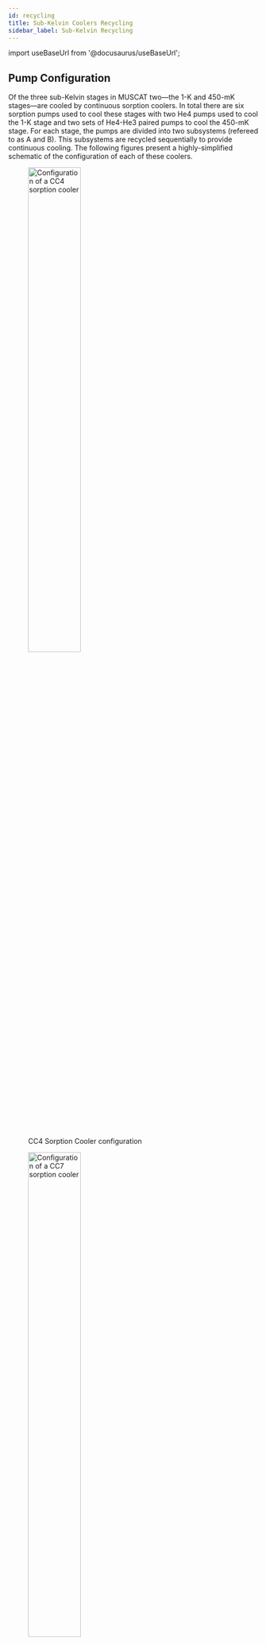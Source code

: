 ```yaml
---
id: recycling
title: Sub-Kelvin Coolers Recycling
sidebar_label: Sub-Kelvin Recycling
---
```


import useBaseUrl from '@docusaurus/useBaseUrl';

## Pump Configuration

Of the three sub-Kelvin stages in MUSCAT two—the 1-K and 450-mK stages—are cooled by continuous sorption coolers. In total there are six sorption pumps used to cool these stages with two He4 pumps used to cool the 1-K stage and two sets of He4-He3 paired pumps to cool the 450-mK stage. For each stage, the pumps are divided into two subsystems (refereed to as A and B). This subsystems are recycled sequentially to provide continuous cooling. The following figures present a highly-simplified schematic of the configuration of each of these coolers.

<figure>
<img className='image--center' alt='Configuration of a CC4 sorption cooler' src={useBaseUrl('img/CC4_config.png')} width='50%' />
<figcaption>CC4 Sorption Cooler configuration</figcaption>
</figure>
<figure>
<img className='image--center' alt='Configuration of a CC7 sorption cooler' src={useBaseUrl('img/CC7_config.png')} width='50%' />
<figcaption>CC7 Sorption Cooler configuration</figcaption>
</figure>

## Input Parameters

The recycling of the coolers is controlled by a state machine scripted in LabView. This state machine has two sets of input parameters each contained in a human-readable `.ini` file.

### Hardware Configuration Parameters
The first set of parameters is the physical channel IDs of the various heaters and temperature sensors. This is purely dependent on hardware configuration and present no possibility for optimisation and so is not further discussed here.

### Cycle Optimisation Parameters
The second set of parameters defines values like the set temperature each pump is heated to along with the voltage used for heating and the value of the exit condition for each stage of the cycle. The complete set of parameters is listed below

| Section | Parameter | Description | Default Value | Unit | Valid Range |
| --- | --- | --- | --- | --- | --- |
| CC7 | `He4APumpSetT` | Temperature to heat He4 A pump to condense He4 | 37.0 | Kelvin | Min: 0 |
| CC7 | `He4APumpVHeat` | Voltage used to heat He4 A pump up to `He4APumpSetT` | 24.0 | Volts | Min:&nbsp;0, Max:&nbsp;24 |
| CC7 | `He4APumpVHold` | Voltage used to hold He4 A pump at approximately `He4APumpSetT` during condensation | 3.5 | Volts | Min:&nbsp;0, Max:&nbsp;24 |
| CC7 | `He4AHSVOn` | Voltage to turn on (close) heat switch for He4 A pump | 3.5 | Volts | Min: 0, Max: 5 |
| CC7 | `He4AHSVOff` | Voltage to apply while heat switch for He4 A pump is off (open) | 0 | Volts | Min: 0, Max: 5 |
| CC7 | `He3APumpSetT` | Temperature to heat He3 A pump to condense He3 | 35.0 | Kelvin | Min: 0 |
| CC7 | `He3APumpVHeat` | Voltage used to heat He3 A pump up to `He3APumpSetT` | 24.0 | Volts | Min:&nbsp;0, Max:&nbsp;24 |
| CC7 | `He3APumpVHold` | Voltage used to hold He3 A pump at approximately `He3APumpSetT` during condensation | 3.5 | Volts | Min:&nbsp;0, Max:&nbsp;24 |
| CC7 | `He3AHSVOn` | Voltage to turn on (close) heat switch for He3 A pump | 3.5 | Volts | Min: 0, Max: 5 |
| CC7 | `He3AHSVOff` | Voltage to apply while heat switch for He3 A pump is off (open) | 0 | Volts | Min: 0, Max: 5 |
| CC7 | `He3ASoftStartV` | Voltage used to preheat He3 A pump during heating of He4 A pump | 0 | Volts | Min: 0, Max: 24 |
| CC7 | `He4BPumpSetT` | Temperature to heat He4 B pump to condense He4 | 37.0 | Kelvin | Min: 0 |
| CC7 | `He4BPumpVHeat` | Voltage used to heat He4 B pump up to `He4APumpSetT` | 24.0 | Volts | Min:&nbsp;0, Max:&nbsp;24 |
| CC7 | `He4BPumpVHold` | Voltage used to hold He4 B pump at approximately `He4APumpSetT` during condensation | 3.5 | Volts | Min:&nbsp;0, Max:&nbsp;24 |
| CC7 | `He4BHSVOn` | Voltage to turn on (close) heat switch for He4 B pump | 3.5 | Volts | Min: 0, Max: 5 |
| CC7 | `He4BHSVOff` | Voltage to apply while heat switch for He4 B pump is off (open) | 0 | Volts | Min: 0, Max: 5 |
| CC7 | `He3BPumpSetT` | Temperature to heat He3 B pump to condense He3 | 35.0 | Kelvin | Min: 0 |
| CC7 | `He3BPumpVHeat` | Voltage used to heat He3 B pump up to `He3APumpSetT` | 24.0 | Volts | Min:&nbsp;0, Max:&nbsp;24 |
| CC7 | `He3BPumpVHold` | Voltage used to hold He3 B pump at approximately `He3APumpSetT` during condensation | 5.0 | Volts | Min:&nbsp;0, Max:&nbsp;24 |
| CC7 | `He3BHSVOn` | Voltage to turn on (close) heat switch for He3 B pump | 3.5 | Volts | Min: 0, Max: 5 |
| CC7 | `He3BHSVOff` | Voltage to apply while heat switch for He3 B pump is off (open) | 0 | Volts | Min: 0, Max: 5 |
| CC7 | `He3BSoftStartV` | Voltage used to preheat He3 B pump during heating of He4 B pump | 0 | Volts | Min: 0, Max: 24 |
| CC7 | `He4CondTemp` | Temperature below which we consider He4 to condense in the system | 4.2 | Kelvin | Min: 0 |
| CC7 | `He4CondTime` | Time to wait for He4 to condense | 480 | Seconds | Min: 0 |
| CC7 | `He3CondTemp` | Temperature below which we consider He3 to condense in the system | 3.1 | Kelvin | Min: 0 |
| CC7 | `He3CondTime` | Time to wait for He3 to condense | 480 | Seconds | Min: 0 |
| CC7 | `HSOffBelow` | Temperature below which a heat switch is considered to be off (open) | 15.0 | Kelvin | Min: 0 |
| CC7 | `TimeBetweenCycles` | Time between the end of a A/B subsystem cycle and the start of the B/A cycle | 480 | Seconds | Min: 0 |
| CC7 | `He3TimeOut` | Fall-back parameter - Maximum time to wait after pumping He4 for the head of a He3 pump to cool below `He3CondTemp` before manually advancing the cycle | 2700 | Seconds | Min: 0 |
| CC4 | `He4APumpSetT` | Temperature to heat He4 A pump to condense He4 | 47.0 | Kelvin | Min: 0 |
| CC4 | `He4APumpVHeat` | Voltage used to heat He4 A pump up to `He4APumpSetT` | 24.0 | Volts | Min:&nbsp;0, Max:&nbsp;24 |
| CC4 | `He4APumpVHold` | Voltage used to hold He4 A pump at approximately `He4APumpSetT` during condensation | 4.5 | Volts | Min:&nbsp;0, Max:&nbsp;24 |
| CC4 | `He4AHSVOn` | Voltage to turn on (close) heat switch for He4 A pump | 5.0 | Volts | Min: 0, Max: 5 |
| CC4 | `He4AHSVOff` | Voltage to apply while heat switch for He4 A pump is off (open) | 0 | Volts | Min: 0, Max: 5 |
| CC4 | `He4BPumpSetT` | Temperature to heat He4 A pump to condense He4 | 47.0 | Kelvin | Min: 0 |
| CC4 | `He4BPumpVHeat` | Voltage used to heat He4 A pump up to `He4BPumpSetT` | 24.0 | Volts | Min:&nbsp;0, Max:&nbsp;24 |
| CC4 | `He4BPumpVHold` | Voltage used to hold He4 A pump at approximately `He4BPumpSetT` during condensation | 5.0 | Volts | Min:&nbsp;0, Max:&nbsp;24 |
| CC4 | `He4BHSVOn` | Voltage to turn on (close) heat switch for He4 A pump | 5.0 | Volts | Min: 0, Max: 5 |
| CC4 | `He4BHSVOff` | Voltage to apply while heat switch for He4 A pump is off (open) | 0 | Volts | Min: 0, Max: 5 |
| CC4 | `HSOffBelow` | Temperature below which a heat switch is considered to be off (open) | 15.0 | Kelvin | Min: 0 |
| CC4 | `TimeAfterCC7BeforeCC4` | Time to wait after finishing the CC7 subsystem cycle before finishing the CC4 subsystem cycle | 0 | Seconds | Min: 0 |
| MD | `StillVOn` | Voltage applied to still heater to circulate He3 | 1.8 | Volts | Min: 0, Max: 2 |
| MD | `StartStillBelowT` | Temperature of still condensor (450-mK stage) below which to start circulating He3 | 0.6 | Kelvin | Min: 0 |

### Example Files
Example configuration files, based on the currently used parameters are available for download here.

-   <a href={useBaseUrl('data/indexes_default.ini')}>Hardware Parameters</a>
-   <a href={useBaseUrl('data/params_default.ini')}>Cycle Parameters</a>

## Cycle State Flow

The following presents a basic overview of the states used in the state-machine to recycle the coolers in MUSCAT cryostat.

:::info
The following steps assume that the pulse tube is running and system has cooled to 4&nbsp;K. These preliminary steps are controlled and reported by the MUSCAT Cryogenics Control and Logging Software but are note detailed here.
:::

0.  Start with all HSs `CC*He**HSVOn`
1.  Set CC4 A HS heater `CC4He4AHSVOff`, _go to_ 2
2.  Set CC7 A He3 and He4 HS heaters to `CC7He3AHSVOff` and `CC7He4AHSVOff`, _go to_ 3
3.  _if_ CC4 He4A HS is < `CC4HSOffBelow` _go to_ 4; _else go to_ 3
4.  Apply `CC4He4APumpVHeat` to CC4 He4 A pump heater, _go to_ 5
5.  _if_ CC7 He4 A HS _AND_ CC7 He3 A HS < `CC7HSOffBelow` _go to_ 6, _else go to_ 5
6.  Apply `CC7He4APumpVHeat` to CC7 He4 A pump heater, apply `CC7He3ASoftStartV` to CC7 He3 A pump heater, _go to_ 7
7.  _if_ CC7 He4 A pump > `CC7He4APumpSetT` _go to_ 8 (once only); _if_ CC4 He4 A pump > `CC4He4APumpSetT` _go to_ 9 (once only); _if_  CC7 He4 A pump > `CC7He4APumpSetT` _AND_  CC4 He4 A pump > `CC4He4APumpSetT` _go to_ 10; _else go to_ 7
8.  Apply `CC7He4APumpVHold` to CC7 He4 A pump heater, _go to_ 7
9.  Apply `CC4He4APumpVHold` to CC4 He4 A pump heater, _go to_ 7
10. Apply `CC7He3APumpVHeat` to CC7 He3 A pump heater, _go to_ 11
11. _if_ CC7 He3 A pump > `CC7He3APumpSetT` _go to_ 12; _else go to_ 11
12. Apply `CC7He3APumpVHold`, _go to_ 13
13. _if_ CC7 He4 A head < `CC7He4CondTemp` _go to_ 14; _else go to_ 13
14. _wait_ `CC7He4CondTime` _then go to_ 15.
15. Set CC7 He4 A pump heater to 0, apply `CC7He4AHSVOn` to CC7 He4A HS heater, _go to_ 16
16. _if_ CC7 He3 A head < `CC7He3CondTemp` _go to_ 17; _else if_ time at this state > `CC7He3TimeOut` _go to_ 17; _else go to_ 16
17. _wait_ `CC7He3CondTime`, _then go to_ 18
18. Set CC7 He3 A pump heater to 0, apply `CC7He3AHSVOn` to CC7 He3A HS heater, _go to_ 19
19. _wait_ `CC4TimeAfterCC7BeforeCC4`, _then go to_ 20
20. Set CC4 He4 A pump heater to 0, apply `CC4He4AHSVOn` to CC4 He4A HS heater, _go to_ 21
21. _wait_ `CC7TimeBetweenCycles`, _then go to_ 22
22. Set CC4 B HS heater to `CC4He4BHSVOff`, _go to_ 23
23. Set CC7 B He3 and He4 HS heaters to `CC7He3BHSVOff` and `CC7He4BHSVOff`, _go to_ 24
24. _if_ CC4 He4 B HS < `CC4HSOffBelow`, _go to_ 25; _else go to_ 24
25. Apply `CC4He4BPumpVHeat` to CC4 He4 B pump heater, _go to_ 26
26. _if_ CC7 He4 B HS _AND_ CC7 He3 B HS < `CC7HSOffBelow` _go to_ 27, _else go to_ 26
27. Apply `CC7He4BPumpVHeat` to CC7 He4 B pump heater, apply `CC7He3BSoftStartV` to CC7 He3 A pump heater, _go to_ 28
28. _if_ CC7 He4 B pump > `CC7He4BPumpSetT` _go to_ 29 (once only); _if_ CC4 He4 B pump > `CC4He4BPumpSetT` _go to_ 30 (once only), _if_ CC4 He4 B pump > `CC4He4BPumpSetT` _AND_ CC7 He4 B pump > `CC7He4BPumpSetT` _go to_ 31, _else go to_ 28
29. Apply `CC7He4BPumpVHold` to CC7 He4 B pump heater, _go to_ 28
30. Apply `CC4He4BPumpVHold` to CC4 He4 B pump heater, _go to_ 28
31. Apply `CC7He3BPumpVHeat` to CC7 He3 B pump heater, _go to_ 32
32. _if_ CC7 He3 B pump > `CC7He3BPumpSetT` _go to_ 33, _else go to_ 32
33. Apply `CC7He3BPumpVHold` to CC7 He3 B pump heater, _go to_ 34
34. _if_ CC7 He4 B pump head < `CC7He4CondTemp` _go to_ 35, _else go to_ 34
35. _wait_ `CC7He4CondTime`, _then go to_ 36.
36. Set CC7 He4 B pump heater to 0, apply `CC7He4BHSVOn` to CC7 He4 B HS, _go to_ 37
37. _if_ CC7 He3 B head < `CC7He3CondTemp` _go to_ 38; _else if_ time at this state > `CC7He3TimeOut` _go to_ 38; _else go to_ 37
38. _wait_ `CC7He3CondTime`, _then go to_ 39
39. Set CC7 He3 B pump heater to 0, apply `CC7He3BHSVOn` to CC7 He3B HS heater, _go to_ 40
40. _wait_ `CC4TimeAfterCC7BeforeCC4`, _then go to_ 41
41. Set CC4 He4 B pump heater to 0, apply `CC4CC7He4BHSVOn` to CC4 He4B HS heater, _go to_ 42
42. _wait_ `CC7TimeBetweenCycles`, _then go to_ 1

## Miniature Dilution Refrigerator
The cycle described above does not consider the operation of the miniature dilution refrigerator used to cool the detectors from 450&nbsp;mK to 120&nbsp;mK. A dilution refrigerator )either standard or miniature) is inherently continuous and thus does not require recycling in the same way that a sorption-cooler based system does. The miniature dilution refrigerator simply requires a static thermal power to be applied to its still (also known as the evaporator). In theory this power could be applied at all times including during the cooldown from 300&nbsp;K, however the reality of doing this would be that cooldown of the 450-mK stage from 4&nbsp;K to its base temperature would take longer were this done. Instead the state machine used to cycle the continuous sorption coolers monitors the cooldown of the 450-mK stage and when appropriate applies the thermal load to the still. To do this the state machine is modified as follows:

-   A flag variable called `FocalPlaneReady` is added with a default value of `False`
-   If at Step 39 above the temperature of the miniature dilution refrigerator's mixing chamber (the detector stage of MUSCAT) is above `MDStartStillBelowT`, `FocalPlaneReady` is set to `False`, the still heater is switched off (0 V applied) and the state machine advances to Step 40
-   If at Step 39 above the temperature of the miniature dilution refrigerator's mixing chamber is below `MDStartStillBelowT` _AND_ `FocalPlaneReady` is `False`, `FocalPlaneReady` is set to `True`, the still heater is left off (with 0 V applied) and the state machine moves on to Step 40
-   If at Step 39 above the temperature of the miniature dilution refrigerator's mixing chamber is below `MDStartStillBelowT` _AND_ `FocalPlaneReady` is `True` (that is to say the above condition was met on the previous B sub-system cycle), the still heater is set to `MDStillVOn` and the state machine moves on to Step 40
